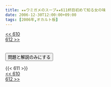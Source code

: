 ```yaml
---
title: ★★ウミガメのスープ★★611杯目初めて知る女の味
date: 2006-12-30T12:00:00+09:00
tags: [2006年,オカルト板]
---
```

<div class="th_left"><a href="../610"><< 610</a></div>
<div class="th_right"><a href="../612">612 >></a></div>
<br><br>
<script src="../../js/cupsoup.js"></script>
<form>
<input type="button" value="問題と解説のみにする" onClick="toggleCupsoup()">
</form>
{{< 611 >}}
<div class="th_left"><a href="../610"><< 610</a></div>
<div class="th_right"><a href="../612">612 >></a></div>